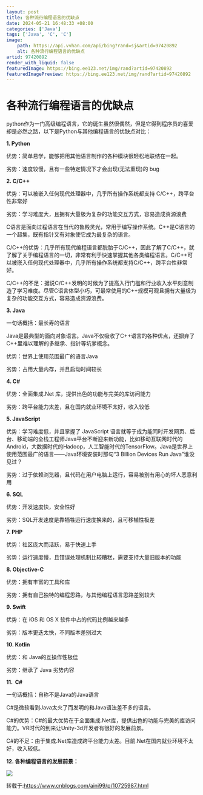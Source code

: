 ```yaml
---
layout: post
title: 各种流行编程语言的优缺点
date: 2024-05-21 16:48:33 +08:00
categories: ['Java']
tags: ['Java', 'C', 'C']
image:
    path: https://api.vvhan.com/api/bing?rand=sj&artid=97420892
    alt: 各种流行编程语言的优缺点
artid: 97420892
render_with_liquid: false
featuredImage: https://bing.ee123.net/img/rand?artid=97420892
featuredImagePreview: https://bing.ee123.net/img/rand?artid=97420892
---
```


# 各种流行编程语言的优缺点

python作为一门高级编程语言，它的诞生虽然很偶然，但是它得到程序员的喜爱却是必然之路，以下是Python与其他编程语言的优缺点对比：

**1. Python**

优势：简单易学，能够把用其他语言制作的各种模块很轻松地联结在一起。

劣势：速度较慢，且有一些特定情况下才会出现(无法重现)的 bug

**2. C/C++**

优势：可以被嵌入任何现代处理器中，几乎所有操作系统都支持 C/C++，跨平台性非常好

劣势：学习难度大，且拥有大量极为复杂的功能交互方式，容易造成资源浪费

C语言是面向过程语言在当代的鲁殿灵光，常用于编写操作系统。C++是C语言的一个超集，既有指针又有对象使它成为最复杂的语言。

C/C++的优势：几乎所有现代编程语言都脱胎于C/C++，因此了解了C/C++，就了解了关于编程语言的一切，非常有利于快速掌握其他各类编程语言。C/C++可以被嵌入任何现代处理器中，几乎所有操作系统都支持C/C++，跨平台性非常好。

C/C++的不足：据说C/C++发明的时候为了提高入行门槛和行业收入水平刻意制造了学习难度。尽管C语言体型小巧，可最常使用的C++规模可观且拥有大量极为复杂的功能交互方式，容易造成资源浪费。

**3. Java**

一句话概括：最长寿的语言

Java是最典型的面向对象语言。Java不仅吸收了C++语言的各种优点，还摒弃了C++里难以理解的多继承、指针等坑爹概念。

优势：世界上使用范围最广的语言Java

劣势：占用大量内存，并且启动时间较长

**4. C#**

优势：全面集成.Net 库，提供出色的功能与完美的库访问能力

劣势：跨平台能力太差，且在国内就业环境不太好，收入较低

**5. JavaScript**

优势：学习难度低，并且掌握了 JavaScript 语言就等于成为能同时开发网页、后台、移动端的全栈工程师Java平台不断迎来新功能，比如移动互联网时代的Android，大数据时代的Hadoop，人工智能时代的TensorFlow。Java是世界上使用范围最广的语言——Java环境安装时那句“3 Billion Devices Run Java”谁没见过？

劣势：过于依赖浏览器，且代码在用户电脑上运行，容易被别有用心的坏人恶意利用

**6. SQL**

优势：开发速度快，安全性好

劣势：SQL开发速度是靠牺牲运行速度换来的，且可移植性极差

**7. PHP**

优势：社区庞大而活跃，易于快速上手

劣势：运行速度慢，且错误处理机制比较糟糕，需要支持大量旧版本的功能

**8. Objective-C**

优势：拥有丰富的工具和库

劣势：拥有自己独特的编程思路，与其他编程语言思路差别较大

**9. Swift**

优势：在 iOS 和 OS X 软件中占的代码比例越来越多

劣势：版本更迭太快，不同版本差别过大

**10. Kotlin**

优势：和 Java的互操作性极佳

劣势：继承了 Java 劣势内容

**11.  C#**

一句话概括：自称不是Java的Java语言

C#是微软看到Java太火了而发明的和Java语法差不多的语言。

C#的优势：C#的最大优势在于全面集成.Net库，提供出色的功能与完美的库访问能力。VR时代的到来让Unity-3d开发者有很好的发展前景。

C#的不足：由于集成.Net库造成跨平台能力太差。目前.Net在国内就业环境不太好，收入较低。

**12. 各种编程语言的发展前景：**

![](https://i-blog.csdnimg.cn/blog_migrate/c44d6a9aa87e1c38dd5bce8d43e995bc.png)

转载于:https://www.cnblogs.com/aini99/p/10725987.html